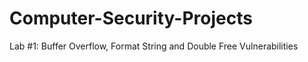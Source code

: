 # Computer-Security-Projects
Lab #1: Buffer Overflow, Format String and Double Free Vulnerabilities

